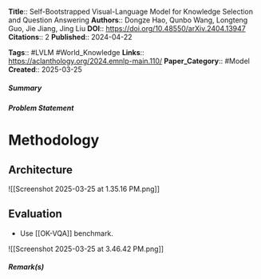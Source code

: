 **Title**:: Self-Bootstrapped Visual-Language Model for Knowledge Selection and Question Answering
**Authors**:: Dongze Hao, Qunbo Wang, Longteng Guo, Jie Jiang, Jing Liu
**DOI**:: https://doi.org/10.48550/arXiv.2404.13947
**Citations**:: 2
**Published**:: 2024-04-22

**Tags**:: #LVLM #World_Knowledge 
**Links**:: https://aclanthology.org/2024.emnlp-main.110/
**Paper_Category**:: #Model 
**Created**:: 2025-03-25
##### Summary

##### Problem Statement

# Methodology

## Architecture

![[Screenshot 2025-03-25 at 1.35.16 PM.png]]

## Evaluation
- Use [[OK-VQA]] benchmark.

![[Screenshot 2025-03-25 at 3.46.42 PM.png]]

##### Remark(s)

